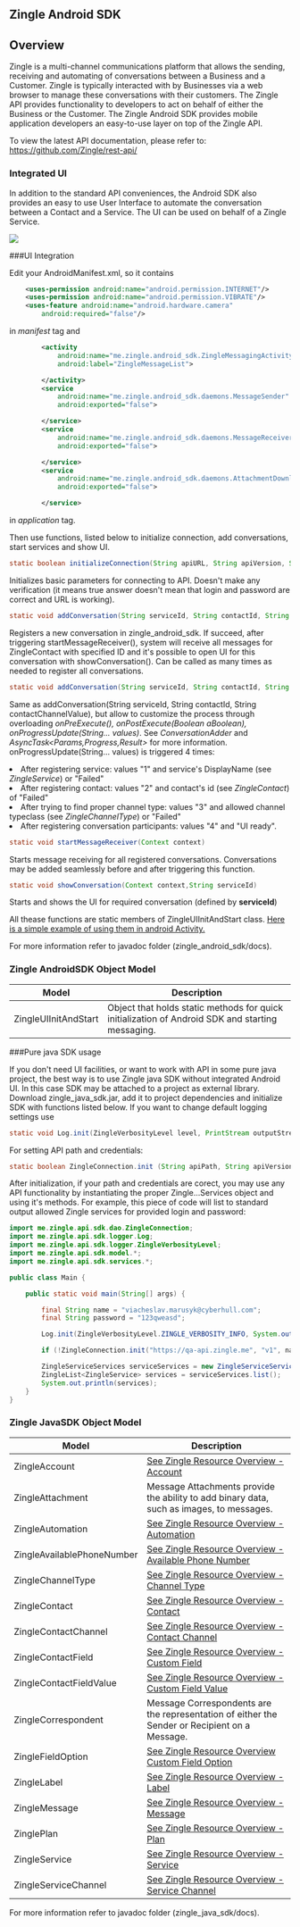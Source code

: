 ## Zingle Android SDK

## Overview

Zingle is a multi-channel communications platform that allows the sending, receiving and automating of conversations between a Business and a Customer.  Zingle is typically interacted with by Businesses via a web browser to manage these conversations with their customers.  The Zingle API provides functionality to developers to act on behalf of either the Business or the Customer.  The Zingle Android SDK provides mobile application developers an easy-to-use layer on top of the Zingle API.

To view the latest API documentation, please refer to: https://github.com/Zingle/rest-api/

### Integrated UI

In addition to the standard API conveniences, the Android SDK also provides an easy to use User Interface to automate the conversation between a Contact and a Service.  The UI can be used on behalf of a Zingle Service.

![](https://github.com/Zingle/android-sdk/blob/master/zingle_android_sdk/docs/resources/EmulScreenshot.tiff)

###UI Integration

Edit your AndroidManifest.xml, so it contains
```xml
    <uses-permission android:name="android.permission.INTERNET"/>
    <uses-permission android:name="android.permission.VIBRATE"/>
    <uses-feature android:name="android.hardware.camera"
        android:required="false"/>
```
in <i>manifest</i> tag and
```xml
        <activity
            android:name="me.zingle.android_sdk.ZingleMessagingActivity"
            android:label="ZingleMessageList">

        </activity>
        <service
            android:name="me.zingle.android_sdk.daemons.MessageSender"
            android:exported="false">

        </service>
        <service
            android:name="me.zingle.android_sdk.daemons.MessageReceiver"
            android:exported="false">

        </service>
        <service
            android:name="me.zingle.android_sdk.daemons.AttachmentDownloader"
            android:exported="false">

        </service>
```
in <i>application</i> tag.

Then use functions, listed below to initialize connection, add conversations, start services and show UI.

```java
static boolean initializeConnection(String apiURL, String apiVersion, String token, String password);
```
Initializes basic parameters for connecting to API. Doesn't make any verification (it means true answer doesn't mean that login and password are correct and URL is working).

```java
static void addConversation(String serviceId, String contactId, String contactChannelValue);
```
Registers a new conversation in zingle_android_sdk. If succeed, after triggering startMessageReceiver(), system will receive all messages for ZingleContact with specified ID and it's possible to open UI for this conversation with showConversation(). Can be called as many times as needed to register all conversations.

```java
static void addConversation(String serviceId, String contactId, String contactChannelValue, ConversationAdderBase ca)
```
Same as addConversation(String serviceId, String contactId, String contactChannelValue), but allow to customize the process through overloading <i>onPreExecute(), onPostExecute(Boolean aBoolean), onProgressUpdate(String... values)</i>.
See <i>ConversationAdder</i> and <i>AsyncTask<Params,Progress,Result></i> for more information.
<br>
onProgressUpdate(String... values) is triggered 4 times:<br>
<bl>
<li>After registering service: values "1" and service's DisplayName (see <i>ZingleService</i>) or "Failed"</li>
<li>After registering contact: values "2" and contact's id (see <i>ZingleContact</i>) of "Failed"</li>
<li>After trying to find proper channel type: values "3" and allowed channel typeclass (see <i>ZingleChannelType</i>) or "Failed"</li>
<li>After registering conversation participants: values "4" and "UI ready".</li>
</bl>

```java
static void startMessageReceiver(Context context)
```
Starts message receiving for all registered conversations. Conversations may be added seamlessly before and after triggering this function.

```java
static void showConversation(Context context,String serviceId)
```
Starts and shows the UI for required conversation (defined by <b>serviceId</b>)

All thease functions are static members of ZingleUIInitAndStart class. [Here is a simple example  of using them in android Activity.](https://github.com/Zingle/android-sdk/blob/master/app/src/main/java/me/zingle/zingleapiandroid/StartScreen.java)

For more information refer to javadoc folder (zingle_android_sdk/docs).

### Zingle AndroidSDK Object Model

Model | Description
--- | ---
ZingleUIInitAndStart | Object that holds static methods for quick initialization of Android SDK and starting messaging.

###Pure java SDK usage

If you don't need UI facilities, or want to work with API in some pure java project, the best way is to use Zingle java SDK without integrated Android UI. In this case SDK may be attached to a project as external library. Download zingle_java_sdk.jar, add it to project dependencies and initialize SDK with functions listed below.
If you want to change default logging settings use 
```java
static void Log.init(ZingleVerbosityLevel level, PrintStream outputStream)
```
For setting API path and credentials:
```java
static boolean ZingleConnection.init (String apiPath, String apiVersion, String token, String key)
```
After initialization, if your path and credentials are corect, you may use any API functionality by instantiating the proper Zingle...Services object and using it's methods. For example, this piece of code will list to standard output allowed Zingle services for provided login and password:

```java
import me.zingle.api.sdk.dao.ZingleConnection;
import me.zingle.api.sdk.logger.Log;
import me.zingle.api.sdk.logger.ZingleVerbosityLevel;
import me.zingle.api.sdk.model.*;
import me.zingle.api.sdk.services.*;

public class Main {

    public static void main(String[] args) {

        final String name = "viacheslav.marusyk@cyberhull.com";
        final String password = "123qweasd";

        Log.init(ZingleVerbosityLevel.ZINGLE_VERBOSITY_INFO, System.out);

        if (!ZingleConnection.init("https://qa-api.zingle.me", "v1", name, password)) return;

        ZingleServiceServices serviceServices = new ZingleServiceServices();
        ZingleList<ZingleService> services = serviceServices.list();
        System.out.println(services);
    }
}
```
### Zingle JavaSDK Object Model

Model | Description
--- | ---
ZingleAccount | [See Zingle Resource Overview - Account](https://github.com/Zingle/rest-api/blob/master/resource_overview.md#account)
ZingleAttachment | Message Attachments provide the ability to add binary data, such as images, to messages.
ZingleAutomation | [See Zingle Resource Overview - Automation](https://github.com/Zingle/rest-api/blob/master/resource_overview.md#automation)
ZingleAvailablePhoneNumber | [See Zingle Resource Overview - Available Phone Number](https://github.com/Zingle/rest-api/blob/master/resource_overview.md#available-phone-number)
ZingleChannelType | [See Zingle Resource Overview - Channel Type](https://github.com/Zingle/rest-api/blob/master/resource_overview.md#channel-type)
ZingleContact | [See Zingle Resource Overview - Contact](https://github.com/Zingle/rest-api/blob/master/resource_overview.md#contact)
ZingleContactChannel | [See Zingle Resource Overview - Contact Channel](https://github.com/Zingle/rest-api/blob/master/resource_overview.md#contact-channel)
ZingleContactField | [See Zingle Resource Overview - Custom Field](https://github.com/Zingle/rest-api/blob/master/resource_overview.md#custom-field)
ZingleContactFieldValue | [See Zingle Resource Overview - Custom Field Value](https://github.com/Zingle/rest-api/blob/master/resource_overview.md#custom-field-value)
ZingleCorrespondent | Message Correspondents are the representation of either the Sender or Recipient on a Message.
ZingleFieldOption | [See Zingle Resource Overview Custom Field Option](https://github.com/Zingle/rest-api/blob/master/resource_overview.md#custom-field-option)
ZingleLabel | [See Zingle Resource Overview - Label](https://github.com/Zingle/rest-api/blob/master/resource_overview.md#label)
ZingleMessage | [See Zingle Resource Overview - Message](https://github.com/Zingle/rest-api/blob/master/resource_overview.md#message)
ZinglePlan | [See Zingle Resource Overview - Plan](https://github.com/Zingle/rest-api/blob/master/resource_overview.md#plan)
ZingleService | [See Zingle Resource Overview - Service](https://github.com/Zingle/rest-api/blob/master/resource_overview.md#service)
ZingleServiceChannel | [See Zingle Resource Overview  - Service Channel](https://github.com/Zingle/rest-api/blob/master/resource_overview.md#service-channel)

For more information refer to javadoc folder (zingle_java_sdk/docs).

